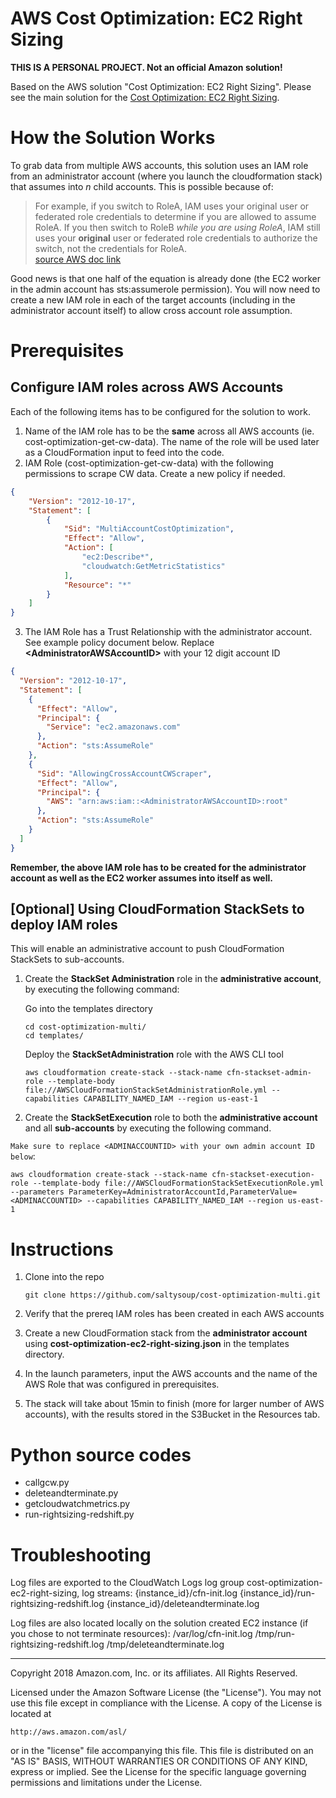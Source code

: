 # AWS Cost Optimization: EC2 Right Sizing
**THIS IS A PERSONAL PROJECT. Not an official Amazon solution!**

Based on the AWS solution "Cost Optimization: EC2 Right Sizing". Please see the main solution for the [Cost Optimization: EC2 Right Sizing](https://aws.amazon.com/answers/account-management/cost-optimization-ec2-right-sizing/).


# How the Solution Works

To grab data from multiple AWS accounts, this solution uses an IAM role from an administrator account (where you launch the cloudformation stack) that assumes into *n* child accounts. This is possible because of:
>For example, if you switch to RoleA, IAM uses your original user or federated role credentials to determine if you are allowed to assume RoleA. If you then switch to RoleB *while you are using RoleA*, IAM still uses your **original** user or federated role credentials to authorize the switch, not the credentials for RoleA.  
[source AWS doc link](https://docs.aws.amazon.com/IAM/latest/UserGuide/id_roles_use_switch-role-console.html)

Good news is that one half of the equation is already done (the EC2 worker in the admin account has sts:assumerole permission). You will now need to create a new IAM role in each of the target accounts (including in the administrator account itself) to allow cross account role assumption.

# Prerequisites

## Configure IAM roles across AWS Accounts

Each of the following items has to be configured for the solution to work.

1. Name of the IAM role has to be the **same** across all AWS accounts (ie. cost-optimization-get-cw-data). The name of the role will be used later as a CloudFormation input to feed into the code.
2. IAM Role (cost-optimization-get-cw-data) with the following permissions to scrape CW data. Create a new policy if needed.
```json
{
    "Version": "2012-10-17",
    "Statement": [
        {
            "Sid": "MultiAccountCostOptimization",
            "Effect": "Allow",
            "Action": [
                "ec2:Describe*",
                "cloudwatch:GetMetricStatistics"
            ],
            "Resource": "*"
        }
    ]
}
```
3. The IAM Role has a Trust Relationship with the administrator account. See example policy document below. Replace **\<AdministratorAWSAccountID\>** with your 12 digit account ID

```json
{
  "Version": "2012-10-17",
  "Statement": [
    {
      "Effect": "Allow",
      "Principal": {
        "Service": "ec2.amazonaws.com"
      },
      "Action": "sts:AssumeRole"
    },
    {
      "Sid": "AllowingCrossAccountCWScraper",
      "Effect": "Allow",
      "Principal": {
        "AWS": "arn:aws:iam::<AdministratorAWSAccountID>:root"
      },
      "Action": "sts:AssumeRole"
    }
  ]
}
```
**Remember, the above IAM role has to be created for the administrator account as well as the EC2 worker assumes into itself as well.**

## [Optional] Using CloudFormation StackSets to deploy IAM roles

This will enable an administrative account to push CloudFormation StackSets to sub-accounts.

1. Create the **StackSet Administration** role in the **administrative account**, by executing the following command:

    Go into the templates directory
    ``` shell
    cd cost-optimization-multi/
    cd templates/
    ```

    Deploy the **StackSetAdministration** role with the AWS CLI tool
    ```shell
    aws cloudformation create-stack --stack-name cfn-stackset-admin-role --template-body file://AWSCloudFormationStackSetAdministrationRole.yml --capabilities CAPABILITY_NAMED_IAM --region us-east-1
    ```
    
1. Create the **StackSetExecution** role to both the **administrative account** and all **sub-accounts** by executing the following command.

`Make sure to replace <ADMINACCOUNTID> with your own admin account ID below`:

  ``` shell
  aws cloudformation create-stack --stack-name cfn-stackset-execution-role --template-body file://AWSCloudFormationStackSetExecutionRole.yml --parameters ParameterKey=AdministratorAccountId,ParameterValue=<ADMINACCOUNTID> --capabilities CAPABILITY_NAMED_IAM --region us-east-1
  ```

# Instructions

1. Clone into the repo

    ```shell
    git clone https://github.com/saltysoup/cost-optimization-multi.git
    ```

1. Verify that the prereq IAM roles has been created in each AWS accounts

1. Create a new CloudFormation stack from the **administrator account** using **cost-optimization-ec2-right-sizing.json** in the templates directory.

1. In the launch parameters, input the AWS accounts and the name of the AWS Role that was configured in prerequisites.

1. The stack will take about 15min to finish (more for larger number of AWS accounts), with the results stored in the S3Bucket in the Resources tab.

# Python source codes

- callgcw.py
- deleteandterminate.py
- getcloudwatchmetrics.py
- run-rightsizing-redshift.py

# Troubleshooting
Log files are exported to the CloudWatch Logs log group cost-optimization-ec2-right-sizing, log streams:
{instance_id}/cfn-init.log
{instance_id}/run-rightsizing-redshift.log
{instance_id}/deleteandterminate.log

Log files are also located locally on the solution created EC2 instance (if you chose to not terminate resources):
/var/log/cfn-init.log
/tmp/run-rightsizing-redshift.log
/tmp/deleteandterminate.log



***

Copyright 2018 Amazon.com, Inc. or its affiliates. All Rights Reserved.

Licensed under the Amazon Software License (the "License"). You may not use this file except in compliance with the License. A copy of the License is located at

    http://aws.amazon.com/asl/

or in the "license" file accompanying this file. This file is distributed on an "AS IS" BASIS, WITHOUT WARRANTIES OR CONDITIONS OF ANY KIND, express or implied. See the License for the specific language governing permissions and limitations under the License.
